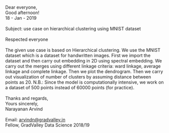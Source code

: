 Dear everyone, <br>
Good afternoon! <br>
18 - Jan - 2019 <br>
<br>
Subject: use case on hierarchical clustering using MNIST dataset <br>
<br>
Respected everyone <br>
<br>
The given use case is based on Hierarchical clustering. We use the MNIST dataset which is a dataset for handwritten images. First 
we import the dataset and then carry out embedding in 2D using spectral embedding. We carry out the merges using different linkage 
criteria: ward linkage, average linkage and complete linkage. Then we plot the dendrogram. Then we carry out visualization of number 
of clusters by assuming distance between points as 20. N.B.: Since the model is computationally intensive, we work on a dataset of 
500 points instead of 60000 points (for practice). <br>
<br>
Thanks and regards, <br>
Yours sincerely, <br>
Narayanan Arvind <br>
<br>
Email: arvindn@gradvalley.in <br>
Fellow, GradValley Data Science 2018/19
